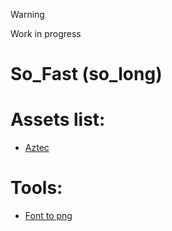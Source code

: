 > [!WARNING]
> Work in progress

# So_Fast (so_long)

# Assets list:

* [Aztec](https://sevarihk.itch.io/aztec-asset-pack/download/eyJleHBpcmVzIjoxNzEyNjA1NTY5LCJpZCI6NzM0Mzc3fQ%3d%3d.kWsCP0e6KEyAsSAjtTSNCZ%2b3%2bIM%3d)

# Tools:

* [Font to png](https://onlinepngtools.com/convert-text-to-png#:~:text=Online%20PNG%20Maker,-World's%20simplest%20online&text=Just%20paste%20your%20text%20in,Enter%20text%20%E2%80%93%20get%20a%20PNG)
